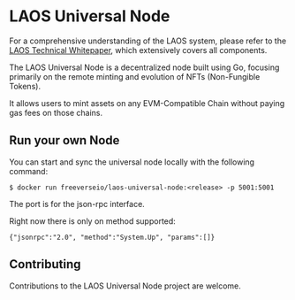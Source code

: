 # LAOS Universal Node

For a comprehensive understanding of the LAOS system, please refer to the [LAOS Technical Whitepaper](https://github.com/freeverseio/laos-whitepaper/blob/main/laos.pdf), which extensively covers all components.

The LAOS Universal Node is a decentralized node built using Go, focusing primarily on the remote minting and evolution of NFTs (Non-Fungible Tokens).

It allows users to mint assets on any EVM-Compatible Chain without paying gas fees on those chains.

## Run your own Node

You can start and sync the universal node locally with the following command:
```
$ docker run freeverseio/laos-universal-node:<release> -p 5001:5001
```

The port is for the json-rpc interface.

Right now there is only on method supported:

```
{"jsonrpc":"2.0", "method":"System.Up", "params":[]}
```


## Contributing

Contributions to the LAOS Universal Node project are welcome.